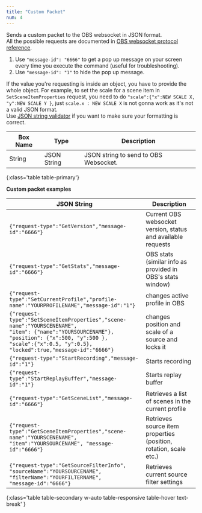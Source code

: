 ```yaml
---
title: "Custom Packet"
num: 4
---
```

Sends a custom packet to the OBS websocket in JSON format.\
All the possible requests are documented in [OBS websocket protocol reference](https://github.com/Palakis/obs-websocket/blob/4.x-current/docs/generated/protocol.md).

1. Use `"message-id": "6666"` to get a pop up message on your screen every time you execute the command (useful for troubleshooting). 
2.  Use `"message-id": "1"` to hide the pop up message.  


If the value you're requesting is inside an object, you have to provide the whole object. For example, to set the scale for a scene item in `SetSceneItemProperties` request, you need to do `"scale":{"x":NEW SCALE X, "y":NEW SCALE Y }`, just `scale.x : NEW SCALE X` is not gonna work as it's not a valid JSON format.\
Use [JSON string validator](https://jsonlint.com/) if you want to make sure your formatting is correct.

| Box Name | Type | Description | 
|-------|--------|--------
|String	|JSON String|	JSON string to send to OBS Websocket. 
{:class='table table-primary'}

**Custom packet examples**

| JSON String | Description | 
|-------|--------|
|<code class="user-select-all">{"request-type":"GetVersion","message-id":"6666"}</code>|Current OBS websocket version, status and available requests|
|<code class="user-select-all">{"request-type":"GetStats","message-id":"6666"}</code>|OBS stats (similar info as provided in OBS's stats window)|
|<code class="user-select-all">{"request-type":"SetCurrentProfile","profile-name":"YOURPROFILENAME","message-id":"1"} | changes active profile in OBS|
|<code class="user-select-all">{"request-type":"SetSceneItemProperties","scene-name":"YOURSCENENAME", "item": {"name":"YOURSOURCENAME"}, "position": {"x":500, "y":500 }, "scale":{"x":0.5, "y":0.5}, "locked":true,"message-id":"6666"}</code>| changes position and scale of a source and locks it|
|<code class="user-select-all">{"request-type":"StartRecording","message-id":"1"}| Starts recording|
|<code class="user-select-all">{"request-type":"StartReplayBuffer","message-id":"1"} | Starts replay buffer |
|<code class="user-select-all">{"request-type":"GetSceneList","message-id":"6666"}</code> | Retrieves a list of scenes in the current profile |
|<code class="user-select-all">{"request-type":"GetSceneItemProperties","scene-name":"YOURSCENENAME", "item":"YOURSOURCENAME", "message-id":"6666"}</code> | Retrieves source item properties (position, rotation, scale etc.)|
|<code class="user-select-all">{"request-type":"GetSourceFilterInfo", "sourceName":"YOURSOURCENAME", "filterName":"YOURFILTERNAME", "message-id":"6666"}</code> | Retrieves current source filter settings|
{:class='table table-secondary w-auto table-responsive table-hover text-break' }








